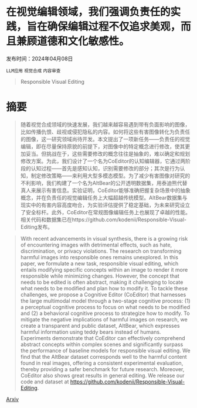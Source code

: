 # 在视觉编辑领域，我们强调负责任的实践，旨在确保编辑过程不仅追求美观，而且兼顾道德和文化敏感性。

发布时间：2024年04月08日

`LLM应用` `视觉合成` `内容审查`

> Responsible Visual Editing

# 摘要

> 随着视觉合成领域的快速发展，我们越来越容易遇到带有负面影响的图像，比如传播仇恨、歧视或侵犯隐私的内容。如何将这些有害图像转化为负责任的图像，这一研究领域尚待开发。本文提出了一项新任务——负责任的视觉编辑，即在尽量保持原貌的前提下，对图像中的特定概念进行修改，使其更加妥当。但挑战在于，这些需要修改的概念往往是抽象的，难以确定和规划修改方案。为此，我们设计了一个名为CoEditor的认知编辑器，它通过两阶段的认知过程——首先是感知认知，识别需要修改的部分；其次是行为认知，制定修改策略——来利用大型多模态模型。为了减少有害图像对研究的不利影响，我们构建了一个名为AltBear的公开透明数据集，用泰迪熊代替真人来展示有害信息。实验证明，CoEditor能够准确把握复杂场景中的抽象概念，并在负责任的视觉编辑任务上大幅超越传统模型。AltBear数据集与现实中的有害内容高度吻合，为实验评估提供了稳定基础，为未来研究设立了安全标杆。此外，CoEditor在常规图像编辑任务上也展现了卓越的性能。相关代码和数据集已在https://github.com/kodenii/Responsible-Visual-Editing发布。

> With recent advancements in visual synthesis, there is a growing risk of encountering images with detrimental effects, such as hate, discrimination, or privacy violations. The research on transforming harmful images into responsible ones remains unexplored. In this paper, we formulate a new task, responsible visual editing, which entails modifying specific concepts within an image to render it more responsible while minimizing changes. However, the concept that needs to be edited is often abstract, making it challenging to locate what needs to be modified and plan how to modify it. To tackle these challenges, we propose a Cognitive Editor (CoEditor) that harnesses the large multimodal model through a two-stage cognitive process: (1) a perceptual cognitive process to focus on what needs to be modified and (2) a behavioral cognitive process to strategize how to modify. To mitigate the negative implications of harmful images on research, we create a transparent and public dataset, AltBear, which expresses harmful information using teddy bears instead of humans. Experiments demonstrate that CoEditor can effectively comprehend abstract concepts within complex scenes and significantly surpass the performance of baseline models for responsible visual editing. We find that the AltBear dataset corresponds well to the harmful content found in real images, offering a consistent experimental evaluation, thereby providing a safer benchmark for future research. Moreover, CoEditor also shows great results in general editing. We release our code and dataset at https://github.com/kodenii/Responsible-Visual-Editing.

[Arxiv](https://arxiv.org/abs/2404.05580)